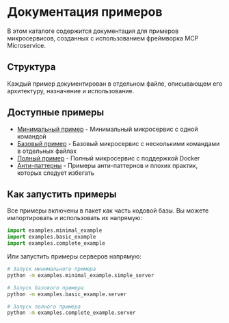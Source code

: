 # Документация примеров

В этом каталоге содержится документация для примеров микросервисов, созданных с использованием фреймворка MCP Microservice.

## Структура

Каждый пример документирован в отдельном файле, описывающем его архитектуру, назначение и использование.

## Доступные примеры

- [Минимальный пример](minimal_example.md) - Минимальный микросервис с одной командой
- [Базовый пример](basic_example.md) - Базовый микросервис с несколькими командами в отдельных файлах
- [Полный пример](complete_example.md) - Полный микросервис с поддержкой Docker
- [Анти-паттерны](anti_patterns.md) - Примеры анти-паттернов и плохих практик, которых следует избегать

## Как запустить примеры

Все примеры включены в пакет как часть кодовой базы. Вы можете импортировать и использовать их напрямую:

```python
import examples.minimal_example
import examples.basic_example
import examples.complete_example
```

Или запустить примеры серверов напрямую:

```bash
# Запуск минимального примера
python -m examples.minimal_example.simple_server

# Запуск базового примера
python -m examples.basic_example.server

# Запуск полного примера
python -m examples.complete_example.server
``` 